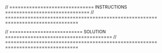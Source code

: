 // ============================== INSTRUCTIONS ==============================
// ================================================================================

// ========================== SOLUTION ======================================
// ================================================================================
